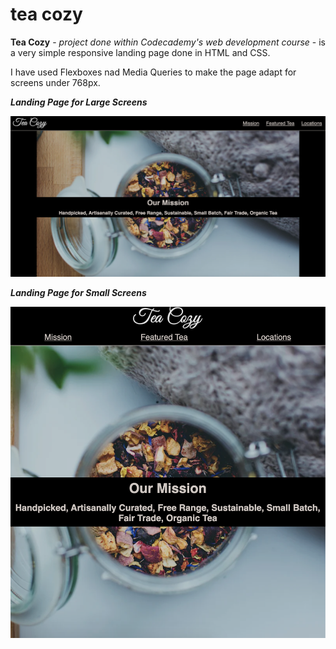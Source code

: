 # tea cozy
**Tea Cozy** - _project done within Codecademy's web development course_ - is a very simple responsive landing page done in HTML and CSS.
 
I have used Flexboxes nad Media Queries to make the page adapt for screens under 768px.

**_Landing Page for Large Screens_**

![Demo large screen](./images/demo-large-screen.png)

**_Landing Page for Small Screens_**

![Demo small screen](./images/demo-small-screen.png)



